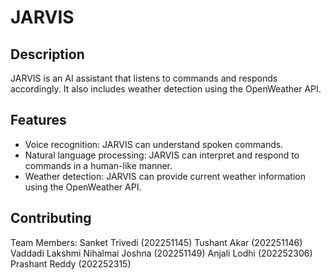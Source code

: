 # JARVIS
## Description
JARVIS is an AI assistant that listens to commands and responds accordingly. It also includes weather detection using the OpenWeather API.

## Features
- Voice recognition: JARVIS can understand spoken commands.
- Natural language processing: JARVIS can interpret and respond to commands in a human-like manner.
- Weather detection: JARVIS can provide current weather information using the OpenWeather API.

## Contributing
Team Members:
Sanket Trivedi (202251145)
Tushant Akar (202251146)
Vaddadi Lakshmi Nihalmai Joshna (202251149)
Anjali Lodhi (202252306)
Prashant Reddy (202252315)
